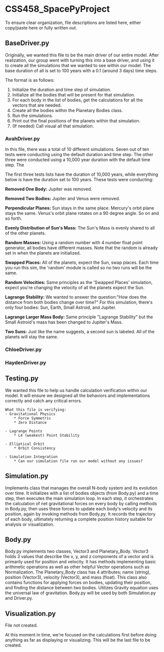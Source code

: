 # CSS458_SpacePyProject
To ensure clear organization, file descriptions are listed here, either copy/paste here or fully written out.

## BaseDriver.py
Originally, we wanted this file to be the main driver of our entire model. After realization, our group went with turning this into a base driver, and using it to create all the simulations that we wanted to see within our model. The base duration of all is set to 100 years with a 0.1 (around 3 days) time steps. 

The format is as follows:

1) Initialize the duration and time step of simulation. 
2) Initialize all the bodies that will be present for that simulation.
3) For each body in the list of bodies, get the calculations for all the vectors that are needed.
4) Create all the bodies within the Planetary Bodies class.
5) Run the simulations.
6) Print out the final positions of the planets within that simulation. 
7) (If needed) Call visual all that simulation. 


### AvahDriver.py
In this file, there was a total of 10 different simulations. Seven out of ten tests were conducting  using the default duration and time step. The other three were conducted using a 10,000 year duration with the default time step. The 

The first three tests lists have the duration of 10,000 years, while everything below is have the duration set to 100 years. These tests were conducting:

**Removed One Body:** Jupiter was removed.

**Removed Two Bodies:** Jupiter and Venus were removed.

**Perpendicular Planes:** Sun stays in the same place. Mercury's orbit plane stays the same. Venus's orbit plane rotates on a 90 degree angle. So on and so forth. 

**Evenly Distribution of Sun's Mass:** The Sun's Mass is evenly shared to all of the other planets.

**Random Masses:** Using a random number with 4 number float point generator, all bodies have different masses. Note that the random is already set in when the planets are initialized. 

**Swapped Places:** All of the planets, expect the Sun, swap places. Each time you run this sim, the 'random' module is called so no two runs will be the same.

**Random Velocities:** Same principles as the 'Swapped Places' simulation, expect you're changing the velocity of all the planets expect the Sun. 

**Lagrange Stability:** We wanted to answer the question:"How does the distance from both bodies change over time?" For this simulation, there's only four bodies: Sun, Earth, Small Astroid, and Jupiter. 

**Lagrange Larger Mass Body:** Same principle "Lagrange Stability" but the Small Astroid's mass has been changed to Jupiter's Mass. 

**Two Suns:** Just like the name suggests, a second sun is labeled. All of the planets will stay the same. 

### ChloeDriver.py

### HaydenDriver.py

## Testing.py
We wanted this file to help us handle calculation verification within our model. It will ensure we designed all the behaviors and implementations correctly and catch any critical errors. 

    What this file is verifying:
    - Gravitational Physics
        * Force Symmetric
        * Zero Distance

    - Lagrange Points
        * L4 (weakest) Point Stability

    - Elliptical Orbit
        * Orbit Consistency
    
    - Simulation Integration
        * Can our simulation file run our model without any issues?

## Simulation.py

Implements class that manages the overall N-body system and its evolution over time. It initializes with a list of bodies objects (from Body.py) and a time step, then executes the main simulation loop. In each step, it orchestrates the calculation of net gravitational forces on every body by calling methods in Body.py, then uses these forces to update each body's velocity and its position, again by invoking methods from Body.py. It records the trajectory of each body, ultimately returning a complete position history suitable for analysis or visualization.

## Body.py

Body.py implements two classes, Vector3 and Planetary_Body. Vector3 holds 3 values that describe the x, y, and z components of a vector and is primarily used for position and velocity. It has methods implementing basic arithmetic operations as well as other helpful Vector operations such as Normalization. The Planetary_Body class has 4 attributes; name (string), position (Vector3), velocity (Vector3), and mass (float). This class also contains functions for applying forces on bodies, updating their position, and finding the distance between two bodies. Utilizes Gravity equation uses the universal law of gravitation. Body.py will be used by both Simulation.py and Driver.py.

## Visualization.py
File not created.

At this moment in time, we're focused on the calculations first before doing anything as far as displaying or visualizing. This will be the last file to be created. 
